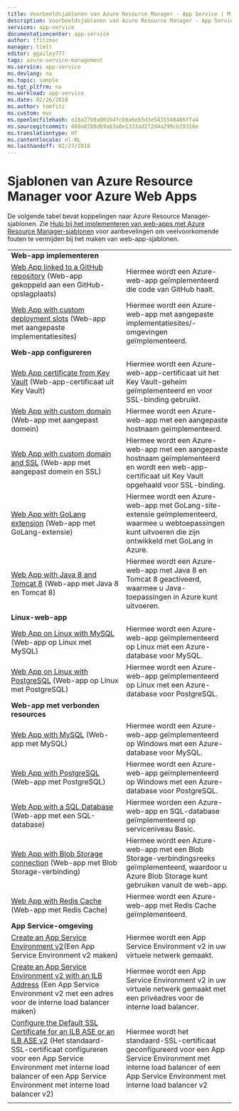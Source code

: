 ```yaml
---
title: Voorbeeldsjablonen van Azure Resource Manager - App Service | Microsoft Docs
description: Voorbeeldsjablonen van Azure Resource Manager - App Service
services: app-service
documentationcenter: app-service
author: tfitzmac
manager: timlt
editor: ggailey777
tags: azure-service-management
ms.service: app-service
ms.devlang: na
ms.topic: sample
ms.tgt_pltfrm: na
ms.workload: app-service
ms.date: 02/26/2018
ms.author: tomfitz
ms.custom: mvc
ms.openlocfilehash: e28a27b9a00164fcbba6eb5d3e5435548486ffa4
ms.sourcegitcommit: 088a8788d69a63a8e1333ad272d4a299cb19316e
ms.translationtype: HT
ms.contentlocale: nl-NL
ms.lasthandoff: 02/27/2018
---
```

# <a name="azure-resource-manager-templates-for-azure-web-apps"></a>Sjablonen van Azure Resource Manager voor Azure Web Apps

De volgende tabel bevat koppelingen naar Azure Resource Manager-sjablonen. Zie [Hulp bij het implementeren van web-apps met Azure Resource Manager-sjablonen](web-sites-rm-template-guidance.md) voor aanbevelingen om veelvoorkomende fouten te vermijden bij het maken van web-app-sjablonen.

| | |
|-|-|
|**Web-app implementeren**||
| [Web App linked to a GitHub repository](https://github.com/Azure/azure-quickstart-templates/tree/master/201-web-app-github-deploy) (Web-app gekoppeld aan een GitHub-opslagplaats)| Hiermee wordt een Azure-web-app geïmplementeerd die code van GitHub haalt. |
| [Web App with custom deployment slots](https://github.com/Azure/azure-quickstart-templates/tree/master/101-webapp-custom-deployment-slots) (Web-app met aangepaste implementatiesites)| Hiermee wordt een Azure-web-app met aangepaste implementatiesites/-omgevingen geïmplementeerd. |
|**Web-app configureren**||
| [Web App certificate from Key Vault](https://github.com/Azure/azure-quickstart-templates/tree/master/201-web-app-certificate-from-key-vault) (Web-app-certificaat uit Key Vault)| Hiermee wordt een Azure-web-app-certificaat uit het Key Vault-geheim geïmplementeerd en voor SSL-binding gebruikt. |
| [Web App with custom domain](https://github.com/Azure/azure-quickstart-templates/tree/master/201-web-app-custom-domain) (Web-app met aangepast domein)| Hiermee wordt een Azure-web-app met een aangepaste hostnaam geïmplementeerd. |
| [Web App with custom domain and SSL](https://github.com/Azure/azure-quickstart-templates/tree/master/201-web-app-custom-domain-and-ssl) (Web-app met aangepast domein en SSL)| Hiermee wordt een Azure-web-app met een aangepaste hostnaam geïmplementeerd en wordt een web-app-certificaat uit Key Vault opgehaald voor SSL-binding. |
| [Web App with GoLang extension](https://github.com/Azure/azure-quickstart-templates/tree/master/101-webapp-with-golang) (Web-app met GoLang-extensie)| Hiermee wordt een Azure-web-app met GoLang-site-extensie geïmplementeerd, waarmee u webtoepassingen kunt uitvoeren die zijn ontwikkeld met GoLang in Azure. |
| [Web App with Java 8 and Tomcat 8](https://github.com/Azure/azure-quickstart-templates/tree/master/201-web-app-java-tomcat) (Web-app met Java 8 en Tomcat 8)| Hiermee wordt een Azure-web-app met Java 8 en Tomcat 8 geactiveerd, waarmee u Java-toepassingen in Azure kunt uitvoeren. |
|**Linux-web-app**||
| [Web App on Linux with MySQL](https://github.com/Azure/azure-quickstart-templates/tree/master/101-webapp-linux-managed-mysql) (Web-app op Linux met MySQL) | Hiermee wordt een Azure-web-app geïmplementeerd op Linux met een Azure-database voor MySQL. |
| [Web App on Linux with PostgreSQL](https://github.com/Azure/azure-quickstart-templates/tree/master/101-webapp-linux-managed-postgresql) (Web-app op Linux met PostgreSQL) | Hiermee wordt een Azure-web-app geïmplementeerd op Linux met een Azure-database voor PostgreSQL. |
|**Web-app met verbonden resources**||
| [Web App with MySQL](https://github.com/Azure/azure-quickstart-templates/tree/master/101-webapp-managed-mysql) (Web-app met MySQL)| Hiermee wordt een Azure-web-app geïmplementeerd op Windows met een Azure-database voor MySQL. |
| [Web App with PostgreSQL](https://github.com/Azure/azure-quickstart-templates/tree/master/101-webapp-managed-postgresql) (Web-app met PostgreSQL)| Hiermee wordt een Azure-web-app geïmplementeerd op Windows met een Azure-database voor PostgreSQL. |
| [Web App with a SQL Database](https://github.com/Azure/azure-quickstart-templates/tree/master/201-web-app-sql-database) (Web-app met een SQL-database)| Hiermee worden een Azure-web-app en SQL-database geïmplementeerd op serviceniveau Basic. |
| [Web App with Blob Storage connection](https://github.com/Azure/azure-quickstart-templates/tree/master/201-web-app-blob-connection) (Web-app met Blob Storage-verbinding)| Hiermee wordt een Azure-web-app met een Blob Storage-verbindingsreeks geïmplementeerd, waardoor u Azure Blob Storage kunt gebruiken vanuit de web-app. |
| [Web App with Redis Cache](https://github.com/Azure/azure-quickstart-templates/tree/master/201-web-app-with-redis-cache) (Web-app met Redis Cache)| Hiermee wordt een Azure-web-app met Redis Cache geïmplementeerd. |
|**App Service-omgeving**||
| [Create an App Service Environment v2](https://github.com/Azure/azure-quickstart-templates/tree/master/201-web-app-asev2-create)(Een App Service Environment v2 maken) | Hiermee wordt een App Service Environment v2 in uw virtuele netwerk gemaakt. |
| [Create an App Service Environment v2 with an ILB Address](https://github.com/Azure/azure-quickstart-templates/tree/master/201-web-app-asev2-ilb-create/) (Een App Service Environment v2 met een adres voor de interne load balancer maken) | Hiermee wordt een App Service Environment v2 in uw virtuele netwerk gemaakt met een privéadres voor de interne load balancer. |
| [Configure the Default SSL Certificate for an ILB ASE or an ILB ASE v2](https://github.com/Azure/azure-quickstart-templates/tree/master/201-web-app-ase-ilb-configure-default-ssl) (Het standaard-SSL-certificaat configureren voor een App Service Environment met interne load balancer of een App Service Environment met interne load balancer v2) | Hiermee wordt het standaard-SSL-certificaat geconfigureerd voor een App Service Environment met interne load balancer of een App Service Environment met interne load balancer v2 |
| | |
